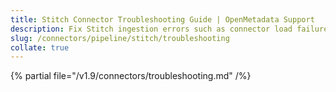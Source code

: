 ```yaml
---
title: Stitch Connector Troubleshooting Guide | OpenMetadata Support
description: Fix Stitch ingestion errors such as connector load failures, sync interruptions, or missing pipeline details.
slug: /connectors/pipeline/stitch/troubleshooting
collate: true 
---
```


{% partial file="/v1.9/connectors/troubleshooting.md" /%}
